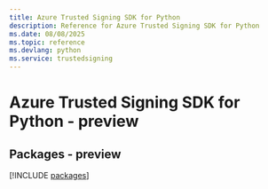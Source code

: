 ```yaml
---
title: Azure Trusted Signing SDK for Python
description: Reference for Azure Trusted Signing SDK for Python
ms.date: 08/08/2025
ms.topic: reference
ms.devlang: python
ms.service: trustedsigning
---
```

# Azure Trusted Signing SDK for Python - preview
## Packages - preview
[!INCLUDE [packages](trusted-signing-index.md)]